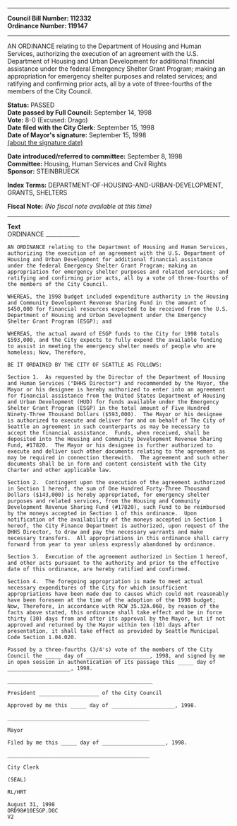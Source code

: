* * * * *  
  
**Council Bill Number: [](#h0)[](#h2)112332**   
**Ordinance Number: 119147**  
  
* * * * *  
  
AN ORDINANCE relating to the Department of Housing and Human Services, authorizing the execution of an agreement with the U.S. Department of Housing and Urban Development for additional financial assistance under the federal Emergency Shelter Grant Program; making an appropriation for emergency shelter purposes and related services; and ratifying and confirming prior acts, all by a vote of three-fourths of the members of the City Council.  
  
**Status:** PASSED   
**Date passed by Full Council:** September 14, 1998   
**Vote:** 8-0 (Excused: Drago)   
**Date filed with the City Clerk:** September 15, 1998   
**Date of Mayor's signature:** September 15, 1998   
[(about the signature date)](/~public/approvaldate.htm)   
  
  
**Date introduced/referred to committee:** September 8, 1998   
**Committee:** Housing, Human Services and Civil Rights   
**Sponsor:** STEINBRUECK   
  
**Index Terms:** DEPARTMENT-OF-HOUSING-AND-URBAN-DEVELOPMENT, GRANTS, SHELTERS  
  
**Fiscal Note:** *(No fiscal note available at this time)*  
  
* * * * *  
  
**Text**  
    ORDINANCE ____________  
  
    AN ORDINANCE relating to the Department of Housing and Human Services,  
    authorizing the execution of an agreement with the U.S. Department of  
    Housing and Urban Development for additional financial assistance  
    under the federal Emergency Shelter Grant Program; making an  
    appropriation for emergency shelter purposes and related services; and  
    ratifying and confirming prior acts, all by a vote of three-fourths of  
    the members of the City Council.  
  
    WHEREAS, the 1998 budget included expenditure authority in the Housing  
    and Community Development Revenue Sharing Fund in the amount of  
    $450,000 for financial resources expected to be received from the U.S.  
    Department of Housing and Urban Development under the Emergency  
    Shelter Grant Program (ESGP); and  
  
    WHEREAS, the actual award of ESGP funds to the City for 1998 totals  
    $593,000, and the City expects to fully expend the available funding  
    to assist in meeting the emergency shelter needs of people who are  
    homeless; Now, Therefore,  
  
    BE IT ORDAINED BY THE CITY OF SEATTLE AS FOLLOWS:  
  
    Section 1.  As requested by the Director of the Department of Housing  
    and Human Services ("DHHS Director") and recommended by the Mayor, the  
    Mayor or his designee is hereby authorized to enter into an agreement  
    for financial assistance from the United States Department of Housing  
    and Urban Development (HUD) for funds available under the Emergency  
    Shelter Grant Program (ESGP) in the total amount of Five Hundred  
    Ninety-Three Thousand Dollars ($593,000).  The Mayor or his designee  
    is authorized to execute and deliver for and on behalf of The City of  
    Seattle an agreement in such counterparts as may be necessary to  
    accept the financial assistance.  Funds, when received, shall be  
    deposited into the Housing and Community Development Revenue Sharing  
    Fund, #17820.  The Mayor or his designee is further authorized to  
    execute and deliver such other documents relating to the agreement as  
    may be required in connection therewith.  The agreement and such other  
    documents shall be in form and content consistent with the City  
    Charter and other applicable law.  
  
    Section 2.  Contingent upon the execution of the agreement authorized  
    in Section 1 hereof, the sum of One Hundred Forty-Three Thousand  
    Dollars ($143,000) is hereby appropriated, for emergency shelter  
    purposes and related services, from the Housing and Community  
    Development Revenue Sharing Fund (#17820), such Fund to be reimbursed  
    by the moneys accepted in Section 1 of this ordinance.  Upon  
    notification of the availability of the moneys accepted in Section 1  
    hereof, the City Finance Department is authorized, upon request of the  
    DHHS Director, to draw and pay the necessary warrants and make  
    necessary transfers.  All appropriations in this ordinance shall carry  
    forward from year to year unless expressly abandoned by ordinance.  
  
    Section 3.  Execution of the agreement authorized in Section 1 hereof,  
    and other acts pursuant to the authority and prior to the effective  
    date of this ordinance, are hereby ratified and confirmed.  
  
    Section 4.  The foregoing appropriation is made to meet actual  
    necessary expenditures of the City for which insufficient  
    appropriations have been made due to causes which could not reasonably  
    have been foreseen at the time of the adoption of the 1998 budget;  
    Now, Therefore, in accordance with RCW 35.32A.060, by reason of the  
    facts above stated, this ordinance shall take effect and be in force  
    thirty (30) days from and after its approval by the Mayor, but if not  
    approved and returned by the Mayor within ten (10) days after  
    presentation, it shall take effect as provided by Seattle Municipal  
    Code Section 1.04.020.  
  
    Passed by a three-fourths (3/4's) vote of the members of the City  
    Council the _____ day of ____________________, 1998, and signed by me  
    in open session in authentication of its passage this _____ day of  
    ____________________, 1998.  
  
    ______________________________________________  
  
    President ___________________ of the City Council  
  
    Approved by me this _____ day of ____________________, 1998.  
  
    _____________________________________________  
  
    Mayor  
  
    Filed by me this _____ day of ____________________, 1998.  
  
    _____________________________________________  
  
    City Clerk  
  
    (SEAL)  
  
    RL/HRT  
  
    August 31, 1998  
    ORD98#10ESGP.DOC  
    V2  
